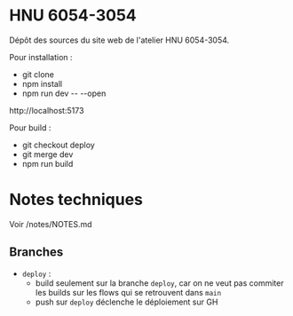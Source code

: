 # HNU 6054-3054

Dépôt des sources du site web de l'atelier HNU 6054-3054.

Pour installation :

- git clone
- npm install
- npm run dev -- --open

http://localhost:5173

Pour build :

- git checkout deploy
- git merge dev
- npm run build

# Notes techniques

Voir /notes/NOTES.md

## Branches

- `deploy` :
  - build seulement sur la branche `deploy`, car on ne veut pas commiter les builds sur les flows qui se retrouvent dans `main`
  - push sur `deploy` déclenche le déploiement sur GH